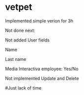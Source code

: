 # vetpet

Implemented simple verion for 3h

Not done next:

Not added User fields

Name

Last name

Media Interactiva employee: Yes/No

Not implemented Update and Delete



#Just lack of time
